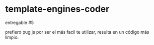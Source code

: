 # template-engines-coder

entregable #5

prefiero pug js por ser el más facil te utilizar, resulta en un código más limpio.